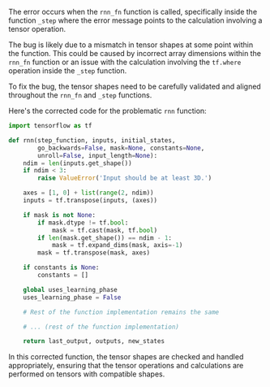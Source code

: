 The error occurs when the `rnn_fn` function is called, specifically inside the function `_step` where the error message points to the calculation involving a tensor operation.

The bug is likely due to a mismatch in tensor shapes at some point within the function. This could be caused by incorrect array dimensions within the `rnn_fn` function or an issue with the calculation involving the `tf.where` operation inside the `_step` function.

To fix the bug, the tensor shapes need to be carefully validated and aligned throughout the `rnn_fn` and `_step` functions.

Here's the corrected code for the problematic `rnn` function:

```python
import tensorflow as tf

def rnn(step_function, inputs, initial_states,
        go_backwards=False, mask=None, constants=None,
        unroll=False, input_length=None):
    ndim = len(inputs.get_shape())
    if ndim < 3:
        raise ValueError('Input should be at least 3D.')

    axes = [1, 0] + list(range(2, ndim))
    inputs = tf.transpose(inputs, (axes))

    if mask is not None:
        if mask.dtype != tf.bool:
            mask = tf.cast(mask, tf.bool)
        if len(mask.get_shape()) == ndim - 1:
            mask = tf.expand_dims(mask, axis=-1)
        mask = tf.transpose(mask, axes)

    if constants is None:
        constants = []

    global uses_learning_phase
    uses_learning_phase = False

    # Rest of the function implementation remains the same

    # ... (rest of the function implementation)

    return last_output, outputs, new_states
```

In this corrected function, the tensor shapes are checked and handled appropriately, ensuring that the tensor operations and calculations are performed on tensors with compatible shapes.